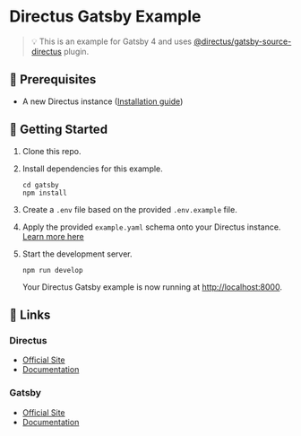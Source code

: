# Directus Gatsby Example

>💡 This is an example for Gatsby 4 and uses [@directus/gatsby-source-directus](https://github.com/directus/directus/tree/main/packages/gatsby-source-directus) plugin.

## 📌 Prerequisites

- A new Directus instance ([Installation guide](https://docs.directus.io/getting-started/installation/))

## 🚀 Getting Started

1. Clone this repo.

2. Install dependencies for this example.

   ```shell
   cd gatsby
   npm install
   ```

3. Create a `.env` file based on the provided `.env.example` file.

4. Apply the provided `example.yaml` schema onto your Directus instance. [Learn more here](https://docs.directus.io/reference/cli/#applying-a-snapshot)

5. Start the development server.

   ```shell
   npm run develop
   ```

   Your Directus Gatsby example is now running at <http://localhost:8000>.

## 🔗 Links

### Directus

- [Official Site](https://directus.io/)
- [Documentation](https://docs.directus.io/)

### Gatsby

- [Official Site](https://www.gatsbyjs.com/)
- [Documentation](https://www.gatsbyjs.com/docs)
